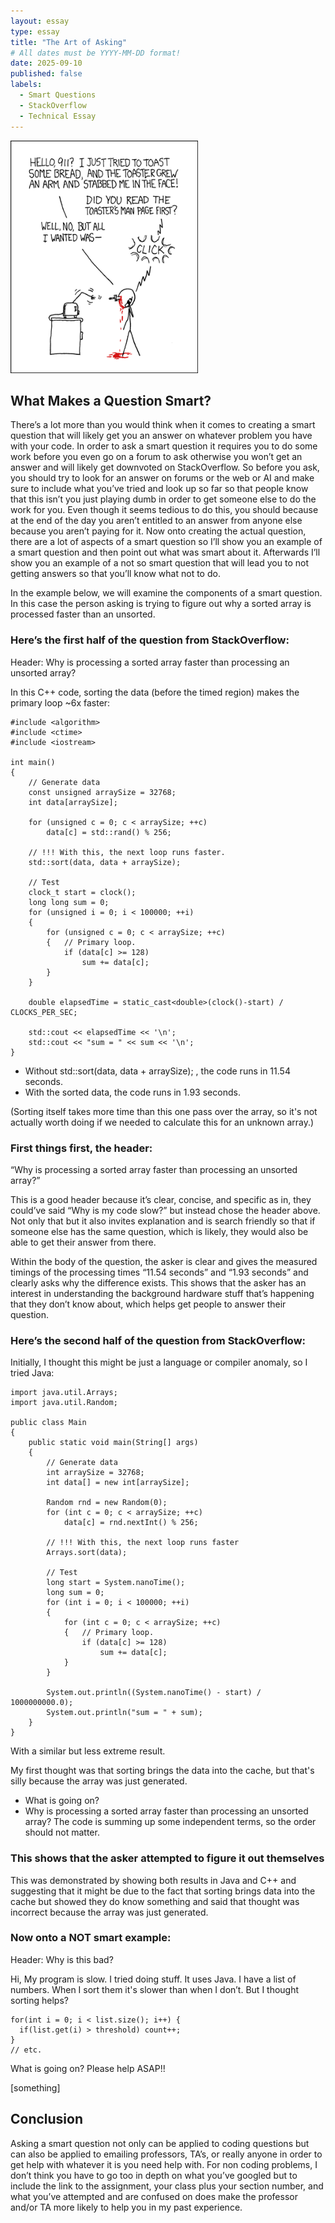 ```yaml
---
layout: essay
type: essay
title: "The Art of Asking"
# All dates must be YYYY-MM-DD format!
date: 2025-09-10
published: false
labels:
  - Smart Questions
  - StackOverflow
  - Technical Essay
---
```


<img width="300px" class="rounded float-start pe-4" src="../img/smart-questions/rtfm.png">

## What Makes a Question Smart?

There’s a lot more than you would think when it comes to creating a smart question that will likely get you an answer on whatever problem you have with your code. In order to ask a smart question it requires you to do some work before you even go on a forum to ask otherwise you won’t get an answer and will likely get downvoted on StackOverflow. So before you ask, you should try to look for an answer on forums or the web or AI and make sure to include what you’ve tried and look up so far so that people know that this isn’t you just playing dumb in order to get someone else to do the work for you. Even though it seems tedious to do this, you should because at the end of the day you aren’t entitled to an answer from anyone else because you aren’t paying for it. Now onto creating the actual question, there are a lot of aspects of a smart question so I’ll show you an example of a smart question and then point out what was smart about it. Afterwards I’ll show you an example of a not so smart question that will lead you to not getting answers so that you’ll know what not to do.

In the example below, we will examine the components of a smart question. In this case the person asking is trying to figure out why a sorted array is processed faster than an unsorted. 

### Here’s the first half of the question from StackOverflow:

Header: Why is processing a sorted array faster than processing an unsorted array?

In this C++ code, sorting the data (before the timed region) makes the primary loop ~6x faster:

```
#include <algorithm>
#include <ctime>
#include <iostream>

int main()
{
    // Generate data
    const unsigned arraySize = 32768;
    int data[arraySize];

    for (unsigned c = 0; c < arraySize; ++c)
        data[c] = std::rand() % 256;

    // !!! With this, the next loop runs faster.
    std::sort(data, data + arraySize);

    // Test
    clock_t start = clock();
    long long sum = 0;
    for (unsigned i = 0; i < 100000; ++i)
    {
        for (unsigned c = 0; c < arraySize; ++c)
        {   // Primary loop.
            if (data[c] >= 128)
                sum += data[c];
        }
    }

    double elapsedTime = static_cast<double>(clock()-start) / CLOCKS_PER_SEC;

    std::cout << elapsedTime << '\n';
    std::cout << "sum = " << sum << '\n';
}
```
  - Without std::sort(data, data + arraySize); , the code runs in 11.54 seconds.
  - With the sorted data, the code runs in 1.93 seconds.

(Sorting itself takes more time than this one pass over the array, so it's not actually worth doing if we needed to calculate this for an unknown array.)

### First things first, the header: 

“Why is processing a sorted array faster than processing an unsorted array?”

This is a good header because it’s clear, concise, and specific as in, they could’ve said “Why is my code slow?” but instead chose the header above. Not only that but it also invites explanation and is search friendly so that if someone else has the same question, which is likely, they would also be able to get their answer from there.

Within the body of the question, the asker is clear and gives the measured timings of the processing times “11.54 seconds” and “1.93 seconds” and clearly asks why the difference exists. This shows that the asker has an interest in understanding the background hardware stuff that’s happening that they don’t know about, which helps get people to answer their question. 

### Here’s the second half of the question from StackOverflow:

Initially, I thought this might be just a language or compiler anomaly, so I tried Java:

```
import java.util.Arrays;
import java.util.Random;

public class Main
{
    public static void main(String[] args)
    {
        // Generate data
        int arraySize = 32768;
        int data[] = new int[arraySize];

        Random rnd = new Random(0);
        for (int c = 0; c < arraySize; ++c)
            data[c] = rnd.nextInt() % 256;

        // !!! With this, the next loop runs faster
        Arrays.sort(data);

        // Test
        long start = System.nanoTime();
        long sum = 0;
        for (int i = 0; i < 100000; ++i)
        {
            for (int c = 0; c < arraySize; ++c)
            {   // Primary loop.
                if (data[c] >= 128)
                    sum += data[c];
            }
        }

        System.out.println((System.nanoTime() - start) / 1000000000.0);
        System.out.println("sum = " + sum);
    }
}
```
With a similar but less extreme result.

My first thought was that sorting brings the data into the cache, but that's silly because the array was just generated.
  - What is going on?
  - Why is processing a sorted array faster than processing an unsorted array?
The code is summing up some independent terms, so the order should not matter.

### This shows that the asker attempted to figure it out themselves
This was demonstrated by showing both results in Java and C++ and suggesting that it might be due to the fact that sorting brings data into the cache but showed they do know something and said that thought was incorrect because the array was just generated. 

### Now onto a NOT smart example:

Header: Why is this bad?

Hi,
My program is slow. I tried doing stuff. It uses Java.
I have a list of numbers. When I sort them it's slower than when I don’t. But I thought sorting helps?
```
for(int i = 0; i < list.size(); i++) {
  if(list.get(i) > threshold) count++;
}
// etc.
```
What is going on? Please help ASAP!!

[something]

## Conclusion

Asking a smart question not only can be applied to coding questions but can also be applied to emailing professors, TA’s, or really anyone in order to get help with whatever it is you need help with. For non coding problems, I don’t think you have to go too in depth on what you’ve googled but to include the link to the assignment, your class plus your section number, and what you’ve attempted and are confused on does make the professor and/or TA more likely to help you in my past experience.

